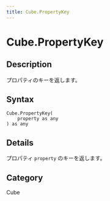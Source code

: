 ```yaml
---
title: Cube.PropertyKey
---
```


# Cube.PropertyKey


## Description

プロパティのキーを返します。


## Syntax

```powerquery
Cube.PropertyKey(
    property as any
) as any
```


## Details

プロパティ <code>property</code> のキーを返します。



## Category
Cube
